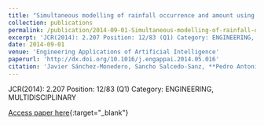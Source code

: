 ```yaml
---
title: "Simultaneous modelling of rainfall occurrence and amount using a hierarchical nominal-ordinal support vector classifier"
collection: publications
permalink: /publication/2014-09-01-Simultaneous-modelling-of-rainfall-occurrence-and-amount-using-a-hierarchical-nominal-ordinal-support-vector-classifier
excerpt: 'JCR(2014): 2.207 Position: 12/83 (Q1) Category: ENGINEERING, MULTIDISCIPLINARY'
date: 2014-09-01
venue: 'Engineering Applications of Artificial Intelligence'
paperurl: 'http://dx.doi.org/10.1016/j.engappai.2014.05.016'
citation: 'Javier Sánchez-Monedero, Sancho Salcedo-Sanz, **Pedro Antonio Gutiérrez, **Carlos Casanova Mateo, César Hervás-Martínez, &quot;Simultaneous modelling of rainfall occurrence and amount using a hierarchical nominal-ordinal support vector classifier.&quot; Engineering Applications of Artificial Intelligence, Vol. 34, 2014, pp.199-207.'
---
```

JCR(2014): 2.207 Position: 12/83 (Q1) Category: ENGINEERING, MULTIDISCIPLINARY

[Access paper here](http://dx.doi.org/10.1016/j.engappai.2014.05.016){:target="_blank"}
